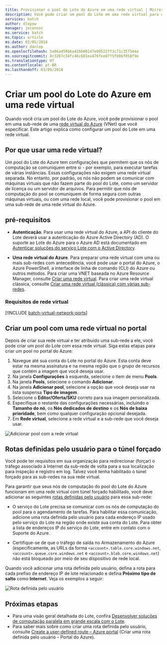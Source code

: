 ```yaml
---
title: Provisionar o pool do Lote do Azure em uma rede virtual | Microsoft Docs
description: Você pode criar um pool do Lote em uma rede virtual para que os nós de computação possam se comunicar com segurança com outras VMs na rede, como, por exemplo, um servidor de arquivos.
services: batch
author: dlepow
manager: jeconnoc
ms.service: batch
ms.topic: article
ms.date: 02/05/2018
ms.author: danlep
ms.openlocfilehash: 5a06ad5086a42bb00147e085227f3c71c357544e
ms.sourcegitcommit: 8c3267c34fc46c681ea476fee87f5fb0bf858f9e
ms.translationtype: HT
ms.contentlocale: pt-BR
ms.lasthandoff: 03/09/2018
---
```

# <a name="create-an-azure-batch-pool-in-a-virtual-network"></a>Criar um pool do Lote do Azure em uma rede virtual


Quando você cria um pool do Lote do Azure, você pode provisionar o pool em uma sub-rede de uma [rede virtual do Azure](../virtual-network/virtual-networks-overview.md) (VNet) que você especificar. Este artigo explica como configurar um pool do Lote em uma rede virtual. 



## <a name="why-use-a-vnet"></a>Por que usar uma rede virtual?


Um pool do Lote do Azure tem configurações que permitem que os nós de computação se comuniquem entre si - por exemplo, para executar tarefas de várias instâncias. Essas configurações não exigem uma rede virtual separada. No entanto, por padrão, os nós não podem se comunicar com máquinas virtuais que não fazem parte do pool do Lote, como um servidor de licença ou um servidor de arquivos. Para permitir que nós de computação do pool se comuniquem de forma segura com outras máquinas virtuais, ou com uma rede local, você pode provisionar o pool em uma sub-rede de uma rede virtual do Azure. 



## <a name="prerequisites"></a>pré-requisitos

* **Autenticação**. Para usar uma rede virtual do Azure, a API do cliente do Lote deverá usar a autenticação do Azure Active Directory (AD). O suporte ao Lote do Azure para o Azure AD está documentado em [Autenticar soluções do serviço Lote com o Active Directory](batch-aad-auth.md). 

* **Uma rede virtual do Azure**. Para preparar uma rede virtual com uma ou mais sub-redes com antecedência, você pode usar o portal do Azure, o Azure PowerShell, a interface de linha de comando (CLI) do Azure ou outros métodos. Para criar uma VNET baseada no Azure Resource Manager, consulte [Criar uma rede virtual](../virtual-network/manage-virtual-network.md#create-a-virtual-network). Para criar uma rede virtual clássica, consulte [Criar uma rede virtual (clássica) com várias sub-redes](../virtual-network/create-virtual-network-classic.md).

### <a name="vnet-requirements"></a>Requisitos de rede virtual
[!INCLUDE [batch-virtual-network-ports](../../includes/batch-virtual-network-ports.md)]
    
## <a name="create-a-pool-with-a-vnet-in-the-portal"></a>Criar um pool com uma rede virtual no portal

Depois de criar sua rede virtual e ter atribuído uma sub-rede a ele, você pode criar um pool do Lote com essa rede virtual. Siga estas etapas para criar um pool no portal do Azure: 



1. Navegue até sua conta do Lote no portal do Azure. Esta conta deve estar na mesma assinatura e na mesma região que o grupo de recursos que contém a imagem que você deseja usar. 
2. Na janela **Configurações** à esquerda, selecione o item de menu **Pools**.
3. Na janela **Pools**, selecione o comando **Adicionar**.
4. Na janela **Adicionar pool**, selecione a opção que você deseja usar na lista suspensa **Tipo de imagem**. 
5. Selecione o **Editor/Oferta/SKU** correto para sua imagem personalizada.
6. Especifique o restante das configurações necessárias, incluindo o **Tamanho do nó**, os **Nós dedicados de destino** e os **Nós de baixa prioridade**, bem como qualquer configuração opcional desejada.
7. Em **Rede virtual**, selecione a rede virtual e a sub-rede que você deseja usar.
  
  ![Adicionar pool com a rede virtual](./media/batch-virtual-network/add-vnet-pool.png)

## <a name="user-defined-routes-for-forced-tunneling"></a>Rotas definidas pelo usuário para o túnel forçado

Você pode ter requisitos em sua organização para redirecionar (forçar) o tráfego associado à Internet da sub-rede de volta para a sua localização para inspeção e registro em log. Talvez você tenha habilitado o túnel forçado para as sub-redes na sua rede virtual. 

Para garantir que seus nós de computação do pool do Lote do Azure funcionam em uma rede virtual com túnel forçado habilitado, você deve adicionar as seguintes [rotas definidas pelo usuário](../virtual-network/virtual-networks-udr-overview.md) para essa sub-rede:

* O serviço do Lote precisa se comunicar com os nós de computação do pool para o agendamento de tarefas. Para habilitar essa comunicação, adicione uma rota definida pelo usuário para cada endereço IP usado pelo serviço do Lote na região onde existe sua conta do Lote. Para obter a lista de endereços IP do serviço do Lote, entre em contato com o Suporte do Azure.

* Certifique-se de que o tráfego de saída no Armazenamento do Azure (especificamente, as URLs da forma `<account>.table.core.windows.net`, `<account>.queue.core.windows.net` e `<account>.blob.core.windows.net`) não está bloqueado por meio de seu dispositivo de rede local.

Quando você adicionar uma rota definida pelo usuário, defina a rota para cada prefixo de endereço IP de lote relacionado e defina **Próximo tipo de salto** como **Internet**. Veja os exemplos a seguir:

![Rota definida pelo usuário](./media/batch-virtual-network/user-defined-route.png)

## <a name="next-steps"></a>Próximas etapas

- Para uma visão geral detalhada do Lote, confira [Desenvolver soluções de computação paralela em grande escala com o Lote](batch-api-basics.md).
- Para saber mais sobre como criar uma rota definida pelo usuário, consulte [Create a user-defined route – Azure portal](../virtual-network/tutorial-create-route-table-portal.md) (Criar uma rota definida pelo usuário – Portal do Azure).
